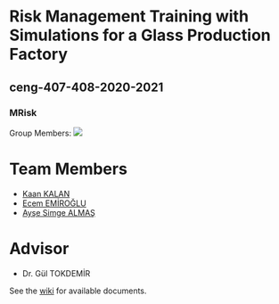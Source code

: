 # Risk Management Training with Simulations for a Glass Production Factory 
## ceng-407-408-2020-2021
### MRisk
Group Members:
![](https://user-images.githubusercontent.com/56537027/98997037-e8487a80-2544-11eb-88b3-f5050afd9e37.png)
# **Team Members**
* [Kaan KALAN](https://github.com/Kaan010)
* [Ecem EMİROĞLU](https://github.com/eceme)
* [Ayşe Simge ALMAŞ](https://github.com/asimge)
# **Advisor**
* Dr. Gül TOKDEMİR

See the [wiki](https://github.com/CankayaUniversity/ceng-407-408-2020-2021-Risk-Management-Training-with-Simulations-for-a-Glass-Production-Factory) for available documents.
